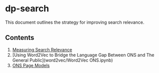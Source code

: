 dp-search
=========

This document outlines the strategy for improving search relevance.

Contents
--------

1. [Measuring Search Relevance](search_relevance/README.md)
2. [Using Word2Vec to Bridge the Language Gap Between ONS and The General Public](word2vec/Word2Vec ONS.ipynb)
3. [ONS Page Models](page_models/README.md)